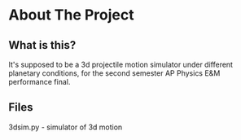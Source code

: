 # About The Project

## What is this?
It's supposed to be a 3d projectile motion simulator under different planetary conditions, for the second semester AP Physics E&amp;M performance final.

## Files
3dsim.py - simulator of 3d motion
